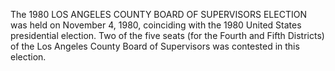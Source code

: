 The 1980 LOS ANGELES COUNTY BOARD OF SUPERVISORS ELECTION was held on November 4, 1980, coinciding with the 1980 United States presidential election. Two of the five seats (for the Fourth and Fifth Districts) of the Los Angeles County Board of Supervisors was contested in this election.
